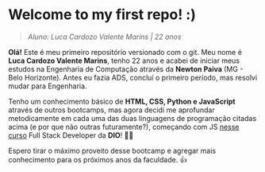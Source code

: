 # **Welcome to my first repo! :)**

> *Aluno: Luca Cardozo Valente Marins | 22 anos*



**Olá!** Este é meu primeiro repositório versionado com o git. Meu nome é **Luca Cardozo Valente Marins**, tenho 22 anos e acabei de iniciar meus estudos na Engenharia de Computação através da **Newton Paiva** (MG - Belo Horizonte). Antes eu fazia ADS, concluí o primeiro período, mas resolvi mudar para Engenharia.

Tenho um conhecimento básico de **HTML, CSS, Python e JavaScript** através de outros bootcamps, mas agora decidi me aprofundar metodicamente em cada uma das duas linguagens de programação citadas acima (e por que não outras futuramente?), começando com JS [nesse curso](https://www.dio.me/bootcamp/impulso-fullstack-developer) Full Stack Developer da **DIO**! :man_technologist:

Espero tirar o máximo proveito desse bootcamp e agregar mais conhecimento para os próximos anos da faculdade. :thumbsup:
